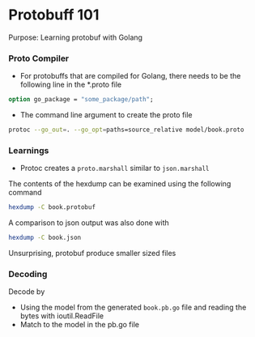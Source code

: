 # Protobuff 101

Purpose: Learning protobuf with Golang

### Proto Compiler

- For protobuffs that are compiled for Golang, there needs to be the following line in the *.proto file
```protobuf
option go_package = "some_package/path";
```

- The command line argument to create the proto file

```zsh
protoc --go_out=. --go_opt=paths=source_relative model/book.proto
```

### Learnings

- Protoc creates a `proto.marshall` similar to `json.marshall`

The contents of the hexdump can be examined using the following command

```zsh
hexdump -C book.protobuf
```

A comparison to json output was also done with


```zsh
hexdump -C book.json
```

Unsurprising, protobuf produce smaller sized files

### Decoding

Decode by
- Using the model from the generated `book.pb.go` file and reading the bytes with ioutil.ReadFile
- Match to the model in the pb.go file
